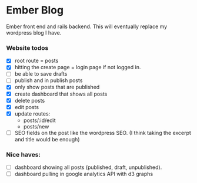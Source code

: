 Ember Blog
====

Ember front end and rails backend. This will eventually replace my wordpress blog I have.


### Website todos
- [x] root route = posts
- [x] hitting the create page = login page if not logged in.
- [ ] be able to save drafts
- [ ] publish and in publish posts
- [x] only show posts that are published
- [x] create dashboard that shows all posts
- [x] delete posts
- [x] edit posts
- [x] update routes:
  - posts/:id/edit
  - posts/new
- [ ] SEO fields on the post like the wordpress SEO. (I think taking the excerpt and title would be enough)

### Nice haves:
- [ ] dashboard showing all posts (published, draft, unpublished).
- [ ] dashboard pulling in google analytics API with d3 graphs
